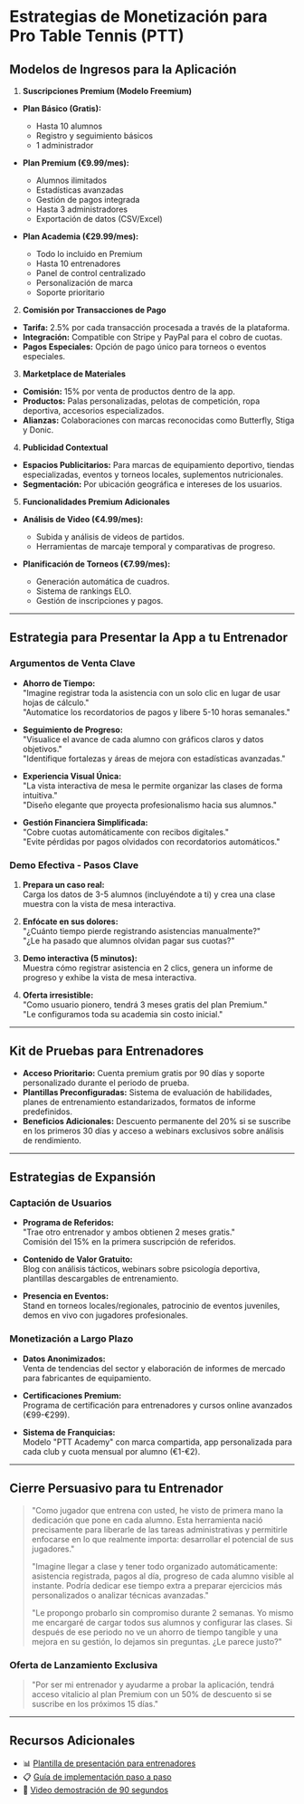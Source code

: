 # Estrategias de Monetización para Pro Table Tennis (PTT)

## Modelos de Ingresos para la Aplicación

1. **Suscripciones Premium (Modelo Freemium)**

- **Plan Básico (Gratis):**

  - Hasta 10 alumnos
  - Registro y seguimiento básicos
  - 1 administrador

- **Plan Premium (€9.99/mes):**

  - Alumnos ilimitados
  - Estadísticas avanzadas
  - Gestión de pagos integrada
  - Hasta 3 administradores
  - Exportación de datos (CSV/Excel)

- **Plan Academia (€29.99/mes):**
  - Todo lo incluido en Premium
  - Hasta 10 entrenadores
  - Panel de control centralizado
  - Personalización de marca
  - Soporte prioritario

2. **Comisión por Transacciones de Pago**

- **Tarifa:** 2.5% por cada transacción procesada a través de la plataforma.
- **Integración:** Compatible con Stripe y PayPal para el cobro de cuotas.
- **Pagos Especiales:** Opción de pago único para torneos o eventos especiales.

3. **Marketplace de Materiales**

- **Comisión:** 15% por venta de productos dentro de la app.
- **Productos:** Palas personalizadas, pelotas de competición, ropa deportiva, accesorios especializados.
- **Alianzas:** Colaboraciones con marcas reconocidas como Butterfly, Stiga y Donic.

4. **Publicidad Contextual**

- **Espacios Publicitarios:** Para marcas de equipamiento deportivo, tiendas especializadas, eventos y torneos locales, suplementos nutricionales.
- **Segmentación:** Por ubicación geográfica e intereses de los usuarios.

5. **Funcionalidades Premium Adicionales**

- **Análisis de Video (€4.99/mes):**

  - Subida y análisis de videos de partidos.
  - Herramientas de marcaje temporal y comparativas de progreso.

- **Planificación de Torneos (€7.99/mes):**
  - Generación automática de cuadros.
  - Sistema de rankings ELO.
  - Gestión de inscripciones y pagos.

---

## Estrategia para Presentar la App a tu Entrenador

### Argumentos de Venta Clave

- **Ahorro de Tiempo:**  
  "Imagine registrar toda la asistencia con un solo clic en lugar de usar hojas de cálculo."  
  "Automatice los recordatorios de pagos y libere 5-10 horas semanales."

- **Seguimiento de Progreso:**  
  "Visualice el avance de cada alumno con gráficos claros y datos objetivos."  
  "Identifique fortalezas y áreas de mejora con estadísticas avanzadas."

- **Experiencia Visual Única:**  
  "La vista interactiva de mesa le permite organizar las clases de forma intuitiva."  
  "Diseño elegante que proyecta profesionalismo hacia sus alumnos."

- **Gestión Financiera Simplificada:**  
  "Cobre cuotas automáticamente con recibos digitales."  
  "Evite pérdidas por pagos olvidados con recordatorios automáticos."

### Demo Efectiva - Pasos Clave

1. **Prepara un caso real:**  
   Carga los datos de 3-5 alumnos (incluyéndote a ti) y crea una clase muestra con la vista de mesa interactiva.

2. **Enfócate en sus dolores:**  
   "¿Cuánto tiempo pierde registrando asistencias manualmente?"  
   "¿Le ha pasado que alumnos olvidan pagar sus cuotas?"

3. **Demo interactiva (5 minutos):**  
   Muestra cómo registrar asistencia en 2 clics, genera un informe de progreso y exhibe la vista de mesa interactiva.

4. **Oferta irresistible:**  
   "Como usuario pionero, tendrá 3 meses gratis del plan Premium."  
   "Le configuramos toda su academia sin costo inicial."

---

## Kit de Pruebas para Entrenadores

- **Acceso Prioritario:** Cuenta premium gratis por 90 días y soporte personalizado durante el periodo de prueba.
- **Plantillas Preconfiguradas:** Sistema de evaluación de habilidades, planes de entrenamiento estandarizados, formatos de informe predefinidos.
- **Beneficios Adicionales:** Descuento permanente del 20% si se suscribe en los primeros 30 días y acceso a webinars exclusivos sobre análisis de rendimiento.

---

## Estrategias de Expansión

### Captación de Usuarios

- **Programa de Referidos:**  
  "Trae otro entrenador y ambos obtienen 2 meses gratis."  
  Comisión del 15% en la primera suscripción de referidos.

- **Contenido de Valor Gratuito:**  
  Blog con análisis tácticos, webinars sobre psicología deportiva, plantillas descargables de entrenamiento.

- **Presencia en Eventos:**  
  Stand en torneos locales/regionales, patrocinio de eventos juveniles, demos en vivo con jugadores profesionales.

### Monetización a Largo Plazo

- **Datos Anonimizados:**  
  Venta de tendencias del sector y elaboración de informes de mercado para fabricantes de equipamiento.

- **Certificaciones Premium:**  
  Programa de certificación para entrenadores y cursos online avanzados (€99-€299).

- **Sistema de Franquicias:**  
  Modelo "PTT Academy" con marca compartida, app personalizada para cada club y cuota mensual por alumno (€1-€2).

---

## Cierre Persuasivo para tu Entrenador

> "Como jugador que entrena con usted, he visto de primera mano la dedicación que pone en cada alumno. Esta herramienta nació precisamente para liberarle de las tareas administrativas y permitirle enfocarse en lo que realmente importa: desarrollar el potencial de sus jugadores."
>
> "Imagine llegar a clase y tener todo organizado automáticamente: asistencia registrada, pagos al día, progreso de cada alumno visible al instante. Podría dedicar ese tiempo extra a preparar ejercicios más personalizados o analizar técnicas avanzadas."
>
> "Le propongo probarlo sin compromiso durante 2 semanas. Yo mismo me encargaré de cargar todos sus alumnos y configurar las clases. Si después de ese periodo no ve un ahorro de tiempo tangible y una mejora en su gestión, lo dejamos sin preguntas. ¿Le parece justo?"

### Oferta de Lanzamiento Exclusiva

> "Por ser mi entrenador y ayudarme a probar la aplicación, tendrá acceso vitalicio al plan Premium con un 50% de descuento si se suscribe en los próximos 15 días."

---

## Recursos Adicionales

- 📊 [Plantilla de presentación para entrenadores](https://docs.google.com/presentation/d/1abc123)
- 📋 [Guía de implementación paso a paso](https://drive.google.com/file/d/1xyz456)
- 🎥 [Video demostración de 90 segundos](https://youtu.be/samplePTT)
